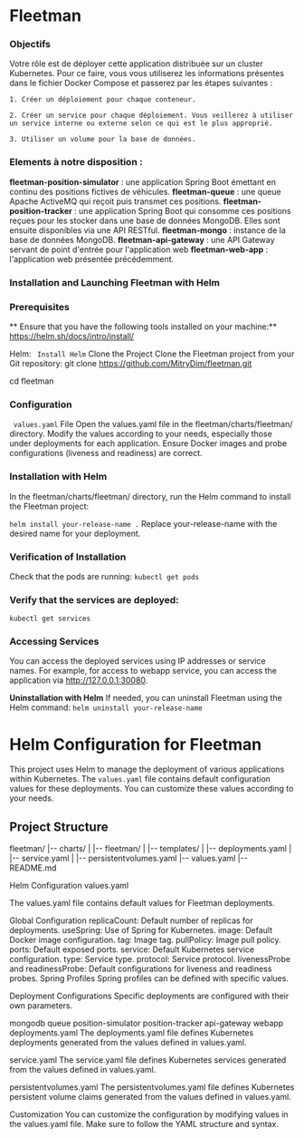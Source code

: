 # Fleetman


### Objectifs

Votre rôle est de déployer cette application distribuée sur un cluster Kubernetes. Pour ce faire, vous vous utiliserez les informations présentes dans le fichier Docker Compose et passerez par les étapes suivantes :

    1. Créer un déploiement pour chaque conteneur.

    2. Créer un service pour chaque déploiement. Vous veillerez à utiliser un service interne ou externe selon ce qui est le plus approprié.

    3. Utiliser un volume pour la base de données.


### Elements à notre disposition :

**fleetman-position-simulator** : une application Spring Boot émettant en continu des positions fictives de véhicules.
**fleetman-queue** : une queue Apache ActiveMQ qui reçoit puis transmet ces positions.
**fleetman-position-tracker** : une application Spring Boot qui consomme ces positions reçues pour les stocker dans une base de données MongoDB. Elles sont ensuite disponibles via une API RESTful.
**fleetman-mongo** : instance de la base de données MongoDB.
**fleetman-api-gateway** : une API Gateway servant de point d'entrée pour l'application web
**fleetman-web-app** : l'application web présentée précédemment.




### Installation and Launching Fleetman with Helm
### Prerequisites

** Ensure that you have the following tools installed on your machine:**
https://helm.sh/docs/intro/install/

Helm: ` Install Helm` 
Clone the Project
Clone the Fleetman project from your Git repository:
git clone https://github.com/MitryDim/fleetman.git

cd fleetman

### Configuration
` values.yaml` File
Open the values.yaml file in the fleetman/charts/fleetman/ directory.
Modify the values according to your needs, especially those under deployments for each application.
Ensure Docker images and probe configurations (liveness and readiness) are correct.

### Installation with Helm
In the fleetman/charts/fleetman/ directory, run the Helm command to install the Fleetman project:


`helm install your-release-name .` 
Replace your-release-name with the desired name for your deployment.

### Verification of Installation
Check that the pods are running:
`kubectl get pods` 

### Verify that the services are deployed:
`kubectl get services` 

###  Accessing Services
You can access the deployed services using IP addresses or service names. For example, for access to webapp service, you can access the application via http://127.0.0.1:30080.

**Uninstallation with Helm**
If needed, you can uninstall Fleetman using the Helm command:
`helm uninstall your-release-name`













# Helm Configuration for Fleetman

This project uses Helm to manage the deployment of various applications within Kubernetes. The `values.yaml` file contains default configuration values for these deployments. You can customize these values according to your needs.

## Project Structure

fleetman/
|-- charts/
|   |-- fleetman/
|       |-- templates/
|           |-- deployments.yaml
|           |-- service.yaml
|           |-- persistentvolumes.yaml
|-- values.yaml
|-- README.md

Helm Configuration
values.yaml

The values.yaml file contains default values for Fleetman deployments. 

Global Configuration
replicaCount: Default number of replicas for deployments.
useSpring: Use of Spring for Kubernetes.
image: Default Docker image configuration.
tag: Image tag.
pullPolicy: Image pull policy.
ports: Default exposed ports.
service: Default Kubernetes service configuration.
type: Service type.
protocol: Service protocol.
livenessProbe and readinessProbe: Default configurations for liveness and readiness probes.
Spring Profiles
Spring profiles can be defined with specific values.

Deployment Configurations
Specific deployments are configured with their own parameters.

mongodb
queue
position-simulator
position-tracker
api-gateway
webapp
deployments.yaml
The deployments.yaml file defines Kubernetes deployments generated from the values defined in values.yaml.

service.yaml
The service.yaml file defines Kubernetes services generated from the values defined in values.yaml.

persistentvolumes.yaml
The persistentvolumes.yaml file defines Kubernetes persistent volume claims generated from the values defined in values.yaml.

Customization
You can customize the configuration by modifying values in the values.yaml file. Make sure to follow the YAML structure and syntax.